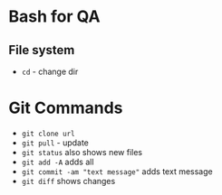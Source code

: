 # Bash for QA

## File system

- `cd` - change dir




# Git Commands


- `git clone url`
- `git pull` - update
- `git status` also shows new files
- `git add -A` adds all
- `git commit -am "text message"` adds text message
- `git diff` shows changes
